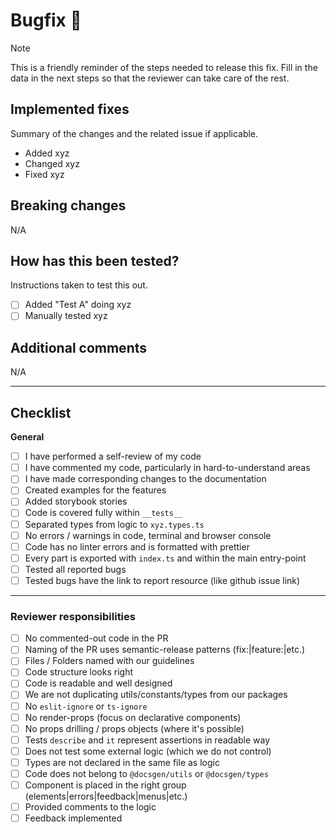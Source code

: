 # Bugfix 🐛

> [!NOTE]  
> This is a friendly reminder of the steps needed to release this fix. Fill in the data in the next steps so that the
> reviewer can take care of the rest.

## Implemented fixes

Summary of the changes and the related issue if applicable.

- Added xyz
- Changed xyz
- Fixed xyz

## Breaking changes

N/A

## How has this been tested?

Instructions taken to test this out.

- [ ] Added "Test A" doing xyz
- [ ] Manually tested xyz

## Additional comments

N/A

---

## Checklist

**General**

- [ ] I have performed a self-review of my code
- [ ] I have commented my code, particularly in hard-to-understand areas
- [ ] I have made corresponding changes to the documentation
- [ ] Created examples for the features
- [ ] Added storybook stories
- [ ] Code is covered fully within `__tests__`
- [ ] Separated types from logic to `xyz.types.ts`
- [ ] No errors / warnings in code, terminal and browser console
- [ ] Code has no linter errors and is formatted with prettier
- [ ] Every part is exported with `index.ts` and within the main entry-point
- [ ] Tested all reported bugs
- [ ] Tested bugs have the link to report resource (like github issue link)

---

### Reviewer responsibilities

- [ ] No commented-out code in the PR
- [ ] Naming of the PR uses semantic-release patterns (fix:|feature:|etc.)
- [ ] Files / Folders named with our guidelines
- [ ] Code structure looks right
- [ ] Code is readable and well designed
- [ ] We are not duplicating utils/constants/types from our packages
- [ ] No `eslit-ignore` or `ts-ignore`
- [ ] No render-props (focus on declarative components)
- [ ] No props drilling / props objects (where it's possible)
- [ ] Tests `describe` and `it` represent assertions in readable way
- [ ] Does not test some external logic (which we do not control)
- [ ] Types are not declared in the same file as logic
- [ ] Code does not belong to `@docsgen/utils` or `@docsgen/types`
- [ ] Component is placed in the right group (elements|errors|feedback|menus|etc.)
- [ ] Provided comments to the logic
- [ ] Feedback implemented
